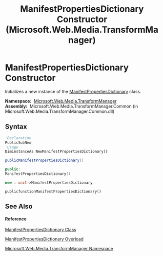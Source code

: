 ﻿---
title: ManifestPropertiesDictionary Constructor  (Microsoft.Web.Media.TransformManager)
TOCTitle: ManifestPropertiesDictionary Constructor
ms:assetid: M:Microsoft.Web.Media.TransformManager.ManifestPropertiesDictionary.#ctor
ms:mtpsurl: https://msdn.microsoft.com/en-us/library/microsoft.web.media.transformmanager.manifestpropertiesdictionary.manifestpropertiesdictionary(v=VS.90)
ms:contentKeyID: 35520742
ms.date: 06/14/2012
mtps_version: v=VS.90
dev_langs:
- vb
- csharp
- c++
- fsharp
- jscript
api_location:
- Microsoft.Web.Media.TransformManager.Common.dll
api_name:
- Microsoft.Web.Media.TransformManager.ManifestPropertiesDictionary..ctor
api_type:
- Managed
topic_type:
- apiref
- kbSyntax
product_family_name: VS
ROBOTS: INDEX,FOLLOW
---

# ManifestPropertiesDictionary Constructor

Initializes a new instance of the [ManifestPropertiesDictionary](manifestpropertiesdictionary-class-microsoft-web-media-transformmanager.md) class.

**Namespace:**  [Microsoft.Web.Media.TransformManager](microsoft-web-media-transformmanager-namespace.md)  
**Assembly:**  Microsoft.Web.Media.TransformManager.Common (in Microsoft.Web.Media.TransformManager.Common.dll)

## Syntax

``` vb
'Declaration
PublicSubNew
'Usage
DiminstanceAs NewManifestPropertiesDictionary()
```

``` csharp
publicManifestPropertiesDictionary()
```

``` c++
public:
ManifestPropertiesDictionary()
```

``` fsharp
new : unit->ManifestPropertiesDictionary
```

``` jscript
publicfunctionManifestPropertiesDictionary()
```

## See Also

#### Reference

[ManifestPropertiesDictionary Class](manifestpropertiesdictionary-class-microsoft-web-media-transformmanager.md)

[ManifestPropertiesDictionary Overload](manifestpropertiesdictionary-constructor-microsoft-web-media-transformmanager.md)

[Microsoft.Web.Media.TransformManager Namespace](microsoft-web-media-transformmanager-namespace.md)

